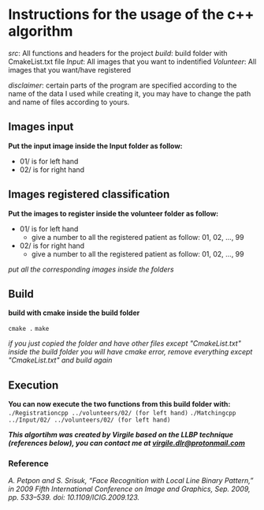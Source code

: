 # Instructions for the usage of the c++ algorithm

*src*: All functions and headers for the project
*build*: build folder with CmakeList.txt file
*Input*: All images that you want to indentified
*Volunteer*: All images that you want/have registered

*disclaimer*: certain parts of the program are specified according to the name of the data I used while creating it, you may have to change the path and name of files according to yours.

## Images input
**Put the input image inside the Input folder as follow:**
- 01/ is for left hand
- 02/ is for right hand
	
## Images registered classification
**Put the images to register inside the volunteer folder as follow:**
- 01/ is for left hand
	- give a number to all the registered patient as follow: 01, 02, ..., 99
- 02/ is for right hand
	- give a number to all the registered patient as follow: 01, 02, ..., 99
	
*put all the corresponding images inside the folders*
	
## Build
**build with cmake inside the build folder**

`cmake .` 
`make`
	
*if you just copied the folder and have other files except "CmakeList.txt" inside the build folder you will have cmake error, remove everything except "CmakeList.txt" and build again*
	
## Execution
**You can now execute the two functions from this build folder with:**
`./Registrationcpp ../volunteers/02/ (for left hand)`
`./Matchingcpp ../Input/02/ ../volunteers/02/ (for left hand)`
	
	
***This algortihm was created by Virgile based on the LLBP technique (references below), you can contact me at virgile.dlr@protonmail.com***


### Reference

*A. Petpon and S. Srisuk, “Face Recognition with Local Line Binary Pattern,” in 2009 Fifth International Conference on Image and Graphics, Sep. 2009, pp. 533–539. doi: 10.1109/ICIG.2009.123.*